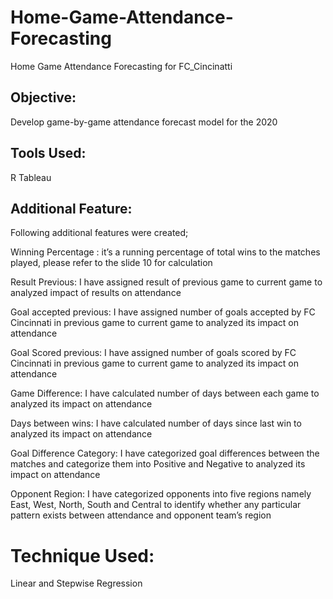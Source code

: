 # Home-Game-Attendance-Forecasting
Home Game Attendance Forecasting for FC_Cincinatti
## Objective: 
Develop game-by-game attendance forecast model for the 2020

## Tools Used: 
R 
Tableau

## Additional Feature: 
Following additional features  were created;

 Winning Percentage : it’s a running percentage of total wins to the matches played, please refer to the slide 10 for calculation
 
 Result Previous: I have assigned result of previous game to current game to analyzed impact of results on attendance

 Goal accepted previous: I have assigned number of goals accepted by FC Cincinnati in previous game to current game to analyzed its impact on attendance

 Goal Scored previous: I have assigned number of goals scored by FC Cincinnati in previous game to current game to analyzed its impact on attendance

Game Difference: I have calculated number of days between each game to analyzed its impact on attendance

Days between wins: I have calculated number of days since last win to analyzed its impact on attendance
 
Goal Difference Category: I have categorized goal differences between the matches and categorize them into Positive and Negative to analyzed its impact on attendance

Opponent Region: I have categorized opponents into five regions namely East, West, North, South and Central to identify whether any particular pattern exists between attendance and opponent team’s region

# Technique Used:
Linear and Stepwise Regression

